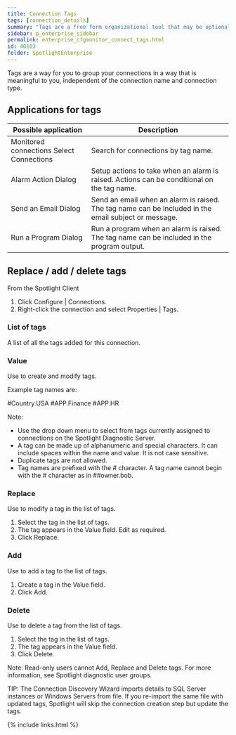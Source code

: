```yaml
---
title: Connection Tags
tags: [connection_details]
summary: "Tags are a free form organizational tool that may be optionally applied to Spotlight connections. Tag names represent a project, geographic region or other indicator of interest to you and your organization. Multiple tags can be assigned to one connection."
sidebar: p_enterprise_sidebar
permalink: enterprise_cfgmonitor_connect_tags.html
id: 40103
folder: SpotlightEnterprise
---
```




Tags are a way for you to group your connections in a way that is meaningful to you, independent of the connection name and connection type.

## Applications for tags

Possible application | Description
---------------------|------------
Monitored connections Select Connections | Search for connections by tag name.
 Alarm Action Dialog | Setup actions to take when an alarm is raised. Actions can be conditional on the tag name.  
Send an Email Dialog | Send an email when an alarm is raised. The tag name can be included in the email subject or message.
Run a Program Dialog | Run a program when an alarm is raised. The tag name can be included in the program output.



## Replace / add / delete tags

From the Spotlight Client

1. Click Configure \| Connections.
2. Right-click the connection and select Properties \| Tags.

### List of tags

A list of all the tags added for this connection.

### Value

Use to create and modify tags.

Example tag names are:

   #Country.USA
   #APP.Finance
   #APP.HR

Note:
*  Use the drop down menu to select from tags currently assigned to connections on the Spotlight Diagnostic Server.
*  A tag can be made up of alphanumeric and special characters. It can include spaces within the name and value. It is not case sensitive.
*  Duplicate tags are not allowed.
*  Tag names are prefixed with the # character. A tag name cannot begin with the # character as in ##owner.bob.

### Replace

Use to modify a tag in the list of tags.

1. Select the tag in the list of tags.
2. The tag appears in the Value field. Edit as required.
3. Click Replace.

### Add

Use to add a tag to the list of tags.

1. Create a tag in the Value field.
2. Click Add.

### Delete

Use to delete a tag from the list of tags.

1. Select the tag in the list of tags.
2. The tag appears in the Value field.
3. Click Delete.


Note: Read-only users cannot Add, Replace and Delete tags. For more information, see Spotlight diagnostic user groups.

TIP: The Connection Discovery Wizard imports details to SQL Server instances or Windows Servers from file. If you re-import the same file with updated tags, Spotlight will skip the connection creation step but update the tags.

{% include links.html %}

